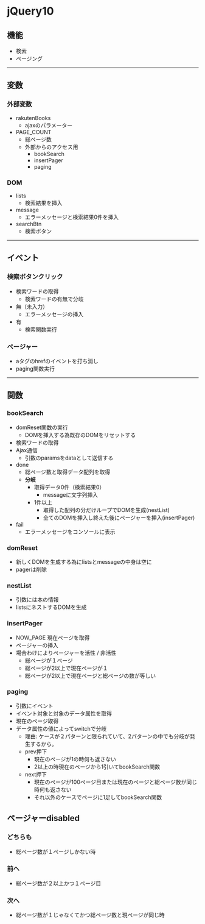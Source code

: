 # jQuery10

## 機能
- 検索
- ページング

---

## 変数
### 外部変数
- rakutenBooks
  - ajaxのパラメーター
- PAGE_COUNT
  - 総ページ数
  - 外部からのアクセス用
    - bookSearch
    - insertPager
    - paging

### DOM
- lists
  - 検索結果を挿入
- message
  - エラーメッセージと検索結果0件を挿入
- searchBtn
  - 検索ボタン

---

## イベント
### 検索ボタンクリック
- 検索ワードの取得
  - 検索ワードの有無で分岐
- 無（未入力）
  - エラーメッセージの挿入
- 有
  - 検索関数実行

### ページャー
- aタグのhrefのイベントを打ち消し
- paging関数実行

---

## 関数
### bookSearch
- domReset関数の実行
  - DOMを挿入する為既存のDOMをリセットする
- 検索ワードの取得
- Ajax通信
  - 引数のparamsをdataとして送信する
- done
  - 総ページ数と取得データ配列を取得
  - **分岐**
    - 取得データ0件（検索結果0）
      - messageに文字列挿入
    - 1件以上
      - 取得した配列の分だけループでDOMを生成(nestList)
      - 全てのDOMを挿入し終えた後にページャーを挿入(insertPager)
- fail
  - エラーメッセージをコンソールに表示

### domReset
- 新しくDOMを生成する為にlistsとmessageの中身は空に
- pagerは削除

### nestList
- 引数には本の情報
- listsにネストするDOMを生成

### insertPager
- NOW_PAGE 現在ページを取得
- ページャーの挿入
- 場合わけによりページャーを活性 / 非活性
  - 総ページが１ページ
  - 総ページが2以上で現在ページが１
  - 総ページが2以上で現在ページと総ページの数が等しい

### paging
- 引数にイベント
- イベント対象と対象のデータ属性を取得
- 現在のページ取得
- データ属性の値によってswitchで分岐
  - 理由: ケースが２パターンと限られていて、2パターンの中でも分岐が発生するから。
  - prev押下
    - 現在のページが1の時何も返さない
    - 2以上の時現在のページから1引いてbookSearch関数
  - next押下
    - 現在のページが100ページ目または現在のページと総ページ数が同じ時何も返さない
    - それ以外のケースでページに1足してbookSearch関数
## ページャーdisabled

### どちらも
- 総ページ数が１ページしかない時

### 前へ
- 総ページ数が２以上かつ１ページ目

### 次へ
- 総ページ数が１じゃなくてかつ総ページ数と現ページが同じ時